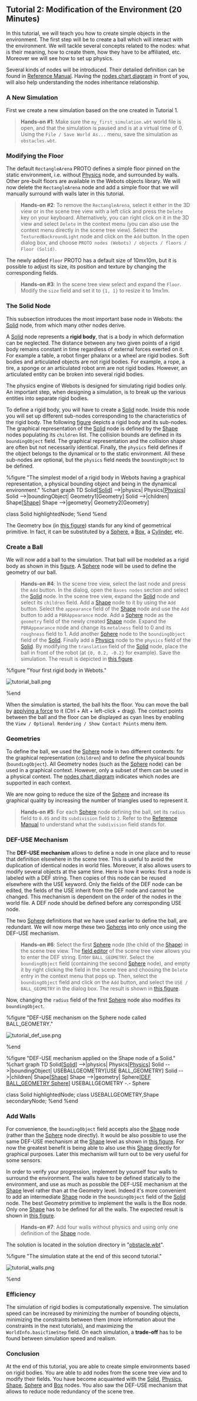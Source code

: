## Tutorial 2: Modification of the Environment (20 Minutes)

In this tutorial, we will teach you how to create simple objects in the environment.
The first step will be to create a ball which will interact with the environment.
We will tackle several concepts related to the nodes: what is their meaning, how to create them, how they have to be affiliated, etc.
Moreover we will see how to set up physics.

Several kinds of nodes will be introduced.
Their detailed definition can be found in [Reference Manual](../reference/nodes-and-api-functions.md).
Having the [nodes chart diagram](../reference/node-chart.md) in front of you, will also help understanding the nodes inheritance relationship.

### A New Simulation

First we create a new simulation based on the one created in Tutorial 1.

> **Hands-on #1**: Make sure the `my_first_simulation.wbt` world file is open, and that the simulation is paused and is at a virtual time of 0.
Using the `File / Save World As...` menu, save the simulation as `obstacles.wbt`.

### Modifying the Floor

The default `RectangleArena` PROTO defines a simple floor pinned on the static environment, i.e. without [Physics](../reference/physics.md) node, and surrounded by walls.
Other pre-built floors are available in the Webots objects library.
We will now delete the `RectangleArena` node and add a simple floor that we will manually surround with walls later in this tutorial.

> **Hands-on #2**: To remove the `RectangleArena`, select it either in the 3D view or in the scene tree view with a left click and press the `Delete` key on your keyboard.
Alternatively, you can right click on it in the 3D view and select `Delete` in the context menu (you can also use the context menu directly in the scene tree view).
Select the `TexturedBackroundLight` node and click on the `Add` button.
In the open dialog box, and choose `PROTO nodes (Webots) / objects / floors / Floor (Solid)`.

The newly added `Floor` PROTO has a default size of 10mx10m, but it is possible to adjust its size, its position and texture by changing the corresponding fields.

> **Hands-on #3**: In the scene tree view select and expand the `Floor`.
Modify the `size` field and set it to `{1, 1}` to resize it to 1mx1m.

### The Solid Node

This subsection introduces the most important base node in Webots: the [Solid](../reference/solid.md) node, from which many other nodes derive.

A [Solid](../reference/solid.md) node represents a **rigid body**, that is a body in which deformation can be neglected.
The distance between any two given points of a rigid body remains constant in time regardless of external forces exerted on it.
For example a table, a robot finger phalanx or a wheel are rigid bodies.
Soft bodies and articulated objects are not rigid bodies.
For example, a rope, a tire, a sponge or an articulated robot arm are not rigid bodies.
However, an articulated entity can be broken into several rigid bodies.

The physics engine of Webots is designed for simulating rigid bodies only.
An important step, when designing a simulation, is to break up the various entities into separate rigid bodies.

To define a rigid body, you will have to create a [Solid](../reference/solid.md) node.
Inside this node you will set up different sub-nodes corresponding to the characteristics of the rigid body.
The following [figure](#the-simplest-model-of-a-rigid-body-in-webots-having-a-graphical-representation-a-physical-bounding-object-and-being-in-the-dynamical-environment) depicts a rigid body and its sub-nodes.
The graphical representation of the [Solid](../reference/solid.md) node is defined by the [Shape](../reference/shape.md) nodes populating its `children` list.
The collision bounds are defined in its `boundingObject` field.
The graphical representation and the collision shape are often but not necessarily identical.
Finally, the `physics` field defines if the object belongs to the dynamical or to the static environment.
All these sub-nodes are optional, but the `physics` field needs the `boundingObject` to be defined.

%figure "The simplest model of a rigid body in Webots having a graphical representation, a physical bounding object and being in the dynamical environment."
%chart
graph TD
  Solid[[Solid](../reference/solid.md)] -->|physics| Physics[[Physics](../reference/physics.md)]
  Solid -->|boundingObject| Geometry1[Geometry]
  Solid -->|children| Shape[[Shape](../reference/shape.md)]
    Shape -->|geometry| Geometry2[Geometry]

  class Solid highlightedNode;
%end
%end

The Geometry box (in [this figure](#the-simplest-model-of-a-rigid-body-in-webots-having-a-graphical-representation-a-physical-bounding-object-and-being-in-the-dynamical-environment)) stands for any kind of geometrical primitive.
In fact, it can be substituted by a [Sphere](../reference/sphere.md), a [Box](../reference/box.md), a [Cylinder](../reference/cylinder.md), etc.

### Create a Ball

We will now add a ball to the simulation.
That ball will be modeled as a rigid body as shown in this [figure](#the-simplest-model-of-a-rigid-body-in-webots-having-a-graphical-representation-a-physical-bounding-object-and-being-in-the-dynamical-environment).
A [Sphere](../reference/sphere.md) node will be used to define the geometry of our ball.

> **Hands-on #4**: In the scene tree view, select the last node and press the `Add` button.
In the dialog, open the `Bases nodes` section and select the [Solid](../reference/solid.md) node.
In the scene tree view, expand the [Solid](../reference/solid.md) node and select its `children` field.
Add a [Shape](../reference/shape.md) node to it by using the `Add` button.
Select the `appearance` field of the [Shape](../reference/shape.md) node and use the `Add` button to add a `PBRAppearance` node.
Add a [Sphere](../reference/sphere.md) node as the `geometry` field of the newly created [Shape](../reference/shape.md) node.
Expand the `PBRAppearance` node and change its `metalness` field to 0 and its `roughness` field to 1.
Add another [Sphere](../reference/sphere.md) node to the `boundingObject` field of the [Solid](../reference/solid.md).
Finally add a [Physics](../reference/physics.md) node to the `physics` field of the [Solid](../reference/solid.md).
By modifying the `translation` field of the [Solid](../reference/solid.md) node, place the ball in front of the robot (at `{0, 0.2, -0.2}` for example).
Save the simulation.
The result is depicted in [this figure](#your-first-rigid-body-in-webots).

%figure "Your first rigid body in Webots."

![tutorial_ball.png](images/tutorial_ball.png)

%end

When the simulation is started, the ball hits the floor.
You can move the ball by [applying a force](the-3d-window.md#applying-a-force-to-a-solid-object-with-physics) to it (Ctrl + Alt + left-click + drag).
The contact points between the ball and the floor can be displayed as cyan lines by enabling the `View / Optional Rendering / Show Contact Points` menu item.

### Geometries

To define the ball, we used the [Sphere](../reference/sphere.md) node in two different contexts: for the graphical representation (`children`) and to define the physical bounds (`boundingObject`).
All Geometry nodes (such as the [Sphere](../reference/sphere.md) node) can be used in a graphical context.
However, only a subset of them can be used in a physical context.
The [nodes chart diagram](../reference/node-chart.md) indicates which nodes are supported in each context.

We are now going to reduce the size of the [Sphere](../reference/sphere.md) and increase its graphical quality by increasing the number of triangles used to represent it.

> **Hands-on #5**: For each [Sphere](../reference/sphere.md) node defining the ball, set its `radius` field to `0.05` and its `subdivision` field to `2`.
Refer to the [Reference Manual](../reference/sphere.md) to understand what the `subdivision` field stands for.

### DEF-USE Mechanism

The **DEF-USE mechanism** allows to define a node in one place and to reuse that definition elsewhere in the scene tree.
This is useful to avoid the duplication of identical nodes in world files.
Moreover, it also allows users to modify several objects at the same time.
Here is how it works: first a node is labeled with a DEF string.
Then copies of this node can be reused elsewhere with the USE keyword.
Only the fields of the DEF node can be edited, the fields of the USE inherit from the DEF node and cannot be changed.
This mechanism is dependent on the order of the nodes in the world file.
A DEF node should be defined before any corresponding USE node.

The two [Sphere](../reference/sphere.md) definitions that we have used earlier to define the ball, are redundant.
We will now merge these two [Spheres](../reference/sphere.md) into only once using the DEF-USE mechanism.

> **Hands-on #6**: Select the first [Sphere](../reference/sphere.md) node (the child of the [Shape](../reference/shape.md)) in the scene tree view.
The [field editor](the-scene-tree.md#field-editor) of the scene tree view allows you to enter the DEF string.
Enter `BALL_GEOMETRY`.
Select the `boundingObject` field (containing the second [Sphere](../reference/sphere.md) node), and empty it by right clicking the field in the scene tree and choosing the `Delete` entry in the context menu that pops up.
Then, select the `boundingObject` field and click on the `Add` button, and select the `USE / BALL_GEOMETRY` in the dialog box.
The result is shown in [this figure](#def-use-mechanism-on-the-sphere-node-called-ball_geometry).

Now, changing the `radius` field of the first [Sphere](../reference/sphere.md) node also modifies its `boundingObject`.

%figure "DEF-USE mechanism on the Sphere node called BALL_GEOMETRY."

![tutorial_def_use.png](images/tutorial_def_use.png)

%end

%figure "DEF-USE mechanism applied on the Shape node of a Solid."
%chart
graph TD
  Solid[[Solid](../reference/solid.md)] -->|physics| Physics[[Physics](../reference/physics.md)]
  Solid -->|boundingObject| USEBALLGEOMETRY[USE BALL_GEOMETRY]
  Solid -->|children| Shape[[Shape](../reference/shape.md)]
    Shape -->|geometry| Sphere[[DEF BALL_GEOMETRY Sphere](../reference/sphere.md)]
    USEBALLGEOMETRY -.- Sphere

  class Solid highlightedNode;
  class USEBALLGEOMETRY,Shape secondaryNode;
%end
%end

### Add Walls

For convenience, the `boundingObject` field accepts also the [Shape](../reference/shape.md) node (rather than the [Sphere](../reference/sphere.md) node directly).
It would be also possible to use the same DEF-USE mechanism at the [Shape](../reference/shape.md) level as shown in [this figure](#def-use-mechanism-applied-on-the-shape-node-of-a-solid).
For now the greatest benefit is being able to also use this [Shape](../reference/shape.md) directly for graphical purposes.
Later this mechanism will turn out to be very useful for some sensors.

In order to verify your progression, implement by yourself four walls to surround the environment.
The walls have to be defined statically to the environment, and use as much as possible the DEF-USE mechanism at the [Shape](../reference/shape.md) level rather than at the Geometry level.
Indeed it's more convenient to add an intermediate [Shape](../reference/shape.md) node in the `boundingObject` field of the [Solid](../reference/solid.md) node.
The best Geometry primitive to implement the walls is the Box node.
Only one [Shape](../reference/shape.md) has to be defined for all the walls.
The expected result is shown in [this figure](#the-simulation-state-at-the-end-of-this-second-tutorial).

> **Hands-on #7**: Add four walls without physics and using only one definition of the [Shape](../reference/shape.md) node.

The solution is located in the solution directory in "[obstacle.wbt](https://github.com/omichel/webots/blob/master/projects/samples/tutorials/worlds/obstacles.wbt)".

%figure "The simulation state at the end of this second tutorial."

![tutorial_walls.png](images/tutorial_walls.png)

%end

### Efficiency

The simulation of rigid bodies is computationally expensive.
The simulation speed can be increased by minimizing the number of bounding objects, minimizing the constraints between them (more information about the constraints in the next tutorials), and maximizing the `WorldInfo.basicTimeStep` field.
On each simulation, a **trade-off** has to be found between simulation speed and realism.

### Conclusion

At the end of this tutorial, you are able to create simple environments based on rigid bodies.
You are able to add nodes from the scene tree view and to modify their fields.
You have become acquainted with the [Solid](../reference/solid.md), [Physics](../reference/physics.md), [Shape](../reference/shape.md), [Sphere](../reference/sphere.md) and [Box](../reference/box.md) nodes.
You also saw the DEF-USE mechanism that allows to reduce node redundancy of the scene tree.
